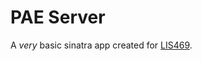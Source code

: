 # PAE Server #

A *very* basic sinatra app created for [LIS469](http://web.simmons.edu/~benoit/LIS469).
